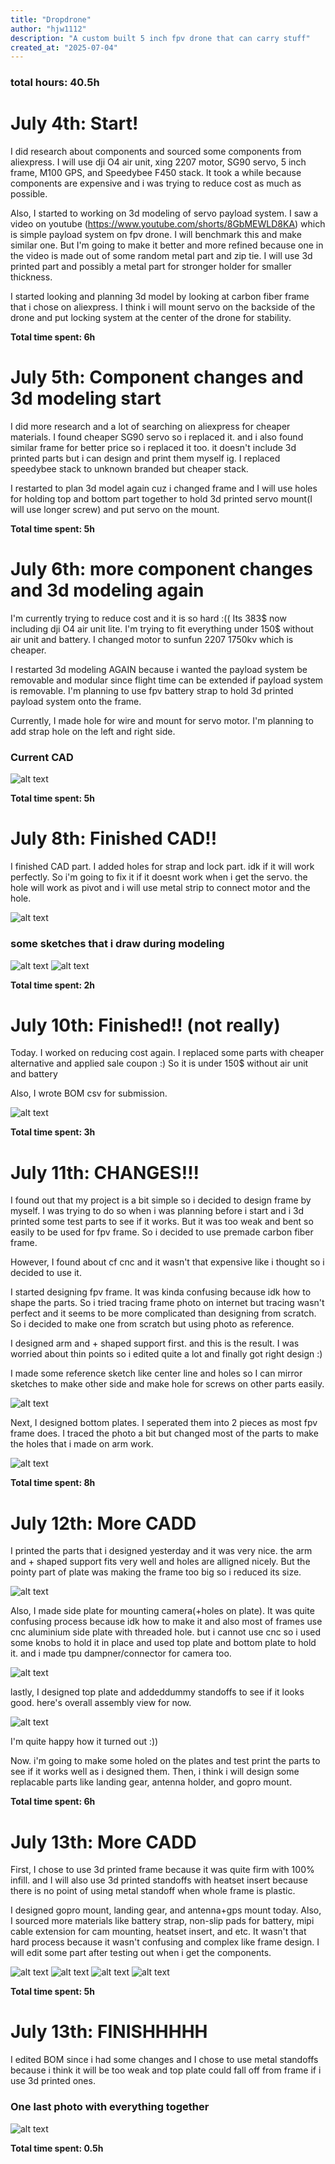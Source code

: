 ```yaml
---
title: "Dropdrone"
author: "hjw1112"
description: "A custom built 5 inch fpv drone that can carry stuff"
created_at: "2025-07-04"
---
```



### **total hours: 40.5h**




# July 4th: Start!

I did research about components and sourced some components from aliexpress. I will use dji O4 air unit, xing 2207 motor, SG90 servo, 5 inch frame, M100 GPS, and Speedybee F450 stack. It took a while because components are expensive and i was trying to reduce cost as much as possible.

Also, I started to working on 3d modeling of servo payload system. I saw a video on youtube (https://www.youtube.com/shorts/8GbMEWLD8KA) which is simple payload system on fpv drone. I will benchmark this and make similar one. But I'm going to make it better and more refined because one in the video is made out of some random metal part and zip tie. I will use 3d printed part and possibly a metal part for stronger holder for smaller thickness.

I started looking and planning 3d model by looking at carbon fiber frame that i chose on aliexpress. I think i will mount servo on the backside of the drone and put locking system at the center of the drone for stability.

**Total time spent: 6h**



# July 5th: Component changes and 3d modeling start

I did more research and a lot of searching on aliexpress for cheaper materials. I found cheaper SG90 servo so i replaced it. and i also found similar frame for better price so i replaced it too. it doesn't include 3d printed parts but i can design and print them myself ig. I replaced speedybee stack to unknown branded but cheaper stack.

I restarted to plan 3d model again cuz i changed frame and I will use holes for holding top and bottom part together to hold 3d printed servo mount(I will use longer screw) and put servo on the mount. 

**Total time spent: 5h**



# July 6th: more component changes and 3d modeling again

I'm currently trying to reduce cost and it is so hard :(( Its 383$ now including dji O4 air unit lite. I'm trying to fit everything under 150$ without air unit and battery. I changed motor to sunfun 2207 1750kv which is cheaper.

I restarted 3d modeling AGAIN because i wanted the payload system be removable and modular since flight time can be extended if payload system is removable.
I'm planning to use fpv battery strap to hold 3d printed payload system onto the frame.

Currently, I made hole for wire and mount for servo motor. I'm planning to add strap hole on the left and right side.

### Current CAD

![alt text](image/7.6.png)


**Total time spent: 5h**





# July 8th: Finished CAD!!

I finished CAD part. I added holes for strap and lock part. idk if it will work perfectly. So i'm going to fix it if it doesnt work when i get the servo. the hole will work as pivot and i will use metal strip to connect motor and the hole.

![alt text](image/7.8.png)


### some sketches that i draw during modeling

![alt text](image/rough%20drawing1.jpeg)
![alt text](image/rough%20drawing2.jpeg)


**Total time spent: 2h**




# July 10th: Finished!! (not really)

Today. I worked on reducing cost again. I replaced some parts with cheaper alternative and applied sale coupon :) So it is under 150$ without air unit and battery

Also, I wrote BOM csv for submission.


![alt text](image/BOM.png)


**Total time spent: 3h**


# July 11th: CHANGES!!!

I found out that my project is a bit simple so i decided to design frame by myself. I was trying to do so when i was planning before i start and i 3d printed some test parts to see if it works. But it was too weak and bent so easily to be used for fpv frame. So i decided to use premade carbon fiber frame.

However, I found about cf cnc and it wasn't that expensive like i thought so i decided to use it. 

I started designing fpv frame. It was kinda confusing because idk how to shape the parts. So i tried tracing frame photo on internet but tracing wasn't perfect and it seems to be more complicated than designing from scratch. So i decided to make one from scratch but using photo as reference.

I designed arm and + shaped support first. and this is the result. I was worried about thin points so i edited quite a lot and finally got right design :)

I made some reference sketch like center line and holes so I can mirror sketches to make other side and make hole for screws on other parts easily.

![alt text](image/cad%20designs/arm.jpg)



Next, I designed bottom plates. I seperated them into 2 pieces as most fpv frame does. I traced the photo a bit but changed most of the parts to make the holes that i made on arm work.

![alt text](image/cad%20designs/bottom%20plate%20and%20arm.png)



**Total time spent: 8h**



# July 12th: More CADD

I printed the parts that i designed yesterday and it was very nice. the arm and + shaped support fits very well and holes are alligned nicely. But the pointy part of plate was making the frame too big so i reduced its size. 

![alt text](image/cad%20designs/reduced%20size.png)



Also, I made side plate for mounting camera(+holes on plate). It was quite confusing process because idk how to make it and also most of frames use cnc aluminium side plate with threaded hole. but i cannot use cnc so i used some knobs to hold it in place and used top plate and bottom plate to hold it. and i made tpu dampner/connector for camera too. 

![alt text](image/cad%20designs/side%20plate.png)



lastly, I designed top plate and addeddummy standoffs to see if it looks good. here's overall assembly view for now.

![alt text](image/cad%20designs/assembly%20view%201.png)


I'm quite happy how it turned out :))

Now. i'm going to make some holed on the plates and test print the parts to see if it works well as i designed them. Then, i think i will design some replacable parts like landing gear, antenna holder, and gopro mount.

**Total time spent: 6h**





# July 13th: More CADD

First, I chose to use 3d printed frame because it was quite firm with 100% infill. and I will also use 3d printed standoffs with heatset insert because there is no point of using metal standoff when whole frame is plastic.

I designed gopro mount, landing gear, and antenna+gps mount today. Also, I sourced more materials like battery strap, non-slip pads for battery, mipi cable extension for cam mounting, heatset insert, and etc. It wasn't that hard process because it wasn't confusing and complex like frame design. I will edit some part after testing out when i get the components.

![alt text](image/cad%20designs/assembly%20view%202.png)
![alt text](image/cad%20designs/gopro%20mount.png)
![alt text](image/cad%20designs/gps%20mount.png)
![alt text](image/cad%20designs/antenna%20mount.png)


**Total time spent: 5h**




# July 13th: FINISHHHHH

I edited BOM since i had some changes and I chose to use metal standoffs because i think it will be too weak and top plate could fall off from frame if i use 3d printed ones.


### One last photo with everything together

![alt text](image/cad%20designs/assembly%20view%203.png)


**Total time spent: 0.5h**

